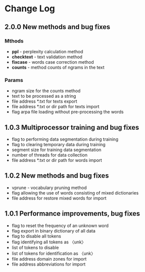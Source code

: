 # Change Log

## 2.0.0 New methods and bug fixes
### Mthods
- **ppl** - perplexity calculation method
- **checktext** - text validation method
- **fixcase** - words case correction method
- **counts** - method counts of ngrams in the text
### Params
- ngram size for the counts method
- text to be processed as a string
- file address *.txt for texts export
- file address *.txt or dir path for texts import
- flag arpa file loading without pre-processing the words

## 1.0.3 Multiprocessor training and bug fixes
- flag to performing data segmentation during training
- flag to clearing temporary data during training
- segment size for training data segmentation
- number of threads for data collection
- file address *.txt or dir path for words import

## 1.0.2 New methods and bug fixes
- vprune - vocabulary pruning method
- flag allowing the use of words consisting of mixed dictionaries
- file address for restore mixed words for import

## 1.0.1 Performance improvements, bug fixes
- flag to reset the frequency of an unknown word
- flag export in binary dictionary of all data
- flag to disable all tokens
- flag identifying all tokens as 〈unk〉
- list of tokens to disable
- list of tokens for identification as 〈unk〉
- file address domain zones for import
- file address abbreviations for import
